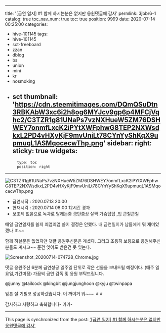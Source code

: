 
---
title: '[금연 일지] #1 함께 하시는분은 없지만 응원댓글에 감사'
permlink: 3jbbr6-1
catalog: true
toc_nav_num: true
toc: true
position: 9999
date: 2020-07-14 00:25:00
categories:
- hive-101145
tags:
- hive-101145
- sct-freeboard
- zzan
- dblog
- bs
- union
- mini
- kr
- nosmoking
- sct
thumbnail: 'https://cdn.steemitimages.com/DQmQSuDtn3RBKAbW3xc6i2h8og6MYJcv9gp6p4MFCjVqhc2/C3TZR1g81UNaPs7vzNXHueW5ZM76DSHWEY7onmfLxcK2iPYtXWFphwG8TEP2NXWsdkxL2PD4vHXyKjF9mvUniLt78CYnYyShKqX9upmuqL1ASMqocecwThp.png'
sidebar:
    right:
        sticky: true
widgets:
    -
        type: toc
        position: right
---


![C3TZR1g81UNaPs7vzNXHueW5ZM76DSHWEY7onmfLxcK2iPYtXWFphwG8TEP2NXWsdkxL2PD4vHXyKjF9mvUniLt78CYnYyShKqX9upmuqL1ASMqocecwThp.png](https://cdn.steemitimages.com/DQmQSuDtn3RBKAbW3xc6i2h8og6MYJcv9gp6p4MFCjVqhc2/C3TZR1g81UNaPs7vzNXHueW5ZM76DSHWEY7onmfLxcK2iPYtXWFphwG8TEP2NXWsdkxL2PD4vHXyKjF9mvUniLt78CYnYyShKqX9upmuqL1ASMqocecwThp.png)


- 금연시작 : 2020.07.13 20:00
- 현재시각 : 2020.07.14 08:00
   12시간 경과
- 보조제 없음으로 녹차로 달래는중
   금단증상 살짝 가슴답답 ,입 근질근질

매일 금연일지를 쓸지 띄엄띄엄 쓸지 
결정은 안했다. 내 금연일지가 남들에게
뭐 재미있겠나 ㅎ~~

함께 하실분은  없었지만
댓글 응원주신분은 계셨다. 
그리고 조용히 보팅으로
응원해주신 분들도 계시고~~
준건 잊어도 받은건 못 잊는다.

![Screenshot_20200714-074728_Chrome.jpg](https://cdn.steemitimages.com/DQmW11qGSsXwxCoKjWpyXSqP66vQMRmY29zFF3w5Bx6aYGG/Screenshot_20200714-074728_Chrome.jpg)

댓글 응원주신 6분께 금연성공 일주일 단위로
작은 선물을 보내드릴 예정이다.
(매주 일요일,기간미정)
가끔씩 금연 감독 및 응원 부탁드립니다.

@junny @tailcock @kingbit @jungjunghoon 
@kyju @twinpapa  

암튼 잘 기필코  성공하겠습니다.
이 까이거 뭐~~~  ㅎㅎ

감사하고 사랑하고 축복합니다- 카카-

- - -

This page is synchronized from the post: ['[금연 일지] #1 함께 하시는분은 없지만 응원댓글에 감사'](https://steemit.com/@successgr/3jbbr6-1)
